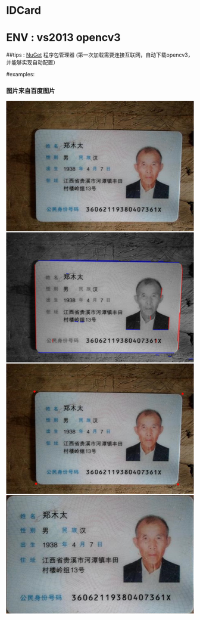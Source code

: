 # IDCard 
# ENV : vs2013 opencv3  
##tips : [NuGet](http://www.nuget.org/) 程序包管理器 (第一次加载需要连接互联网，自动下载opencv3，并能够实现自动配置）

#examples:
### 图片来自百度图片
![原始图片](./images/src.JPG)
![lines](./images/lines.jpg)
![points](./images/point.jpg)
![结果](./images/result.jpg)
